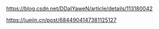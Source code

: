 https://blog.csdn.net/DDaIYaweN/article/details/113180042





https://juejin.cn/post/6844904147381125127